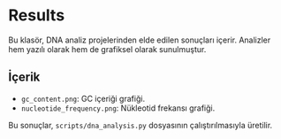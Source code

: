 # Results

Bu klasör, DNA analiz projelerinden elde edilen sonuçları içerir. Analizler hem yazılı olarak hem de grafiksel olarak sunulmuştur.

## İçerik

- `gc_content.png`: GC içeriği grafiği.
- `nucleotide_frequency.png`: Nükleotid frekansı grafiği.

Bu sonuçlar, `scripts/dna_analysis.py` dosyasının çalıştırılmasıyla üretilir.